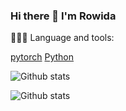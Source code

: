 ### Hi there 👋  I'm Rowida 
<!--
**Rowida46/Rowida46** is a ✨ _special_ ✨ repository because its `README.md` (this file) appears on your GitHub profile.

[twitter](https://twitter.com/Rowida60125002) [linkedin](https://www.linkedin.com/in/rowida-nagah-30182a135/) [stackoverflow](https://stackoverflow.com/users/14987788/rowida-nagah) [quora](https://www.quora.com/profile/Rowida-Nagah) [hackerrank] (https://www.hackerrank.com/rowida)


Computer science student passionate about AI , distributed systems & development. More than one year of Python coding experience with object-oriented programming and data structures.
 
 
Here are some ideas to get you started:

- 🔭 I’m Python  developer...
- 🌱 I’m currently learning Software development ...
- 👯 I’m looking to collaborate on ...
- 🤔 I’m looking for help with ...
- 💬 Ask me about ...
- 📫 How to reach me: [My facebook account](https://www.facebook.com/rowida.nagah.545/)
- 😄 Pronouns: ...
- ⚡ Fun fact: ...
-->


👨🏻‍💻 Language and tools:

[pytorch](https://pytorch.org/) [Python](https://www.python.org/)

![Github stats](https://github-readme-stats.vercel.app/api?username=yourGithubUsername)


![Github stats](https://github-readme-stats.vercel.app/api?username=Rowida46)
